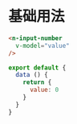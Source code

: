 # 基础用法
```html
<n-input-number
  v-model="value"
/>
```
```js
export default {
  data () {
    return {
      value: 0
    }
  }
}
```